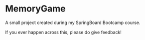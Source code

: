 # MemoryGame

A small project created during my SpringBoard Bootcamp course.

If you ever happen across this, please do give feedback!
